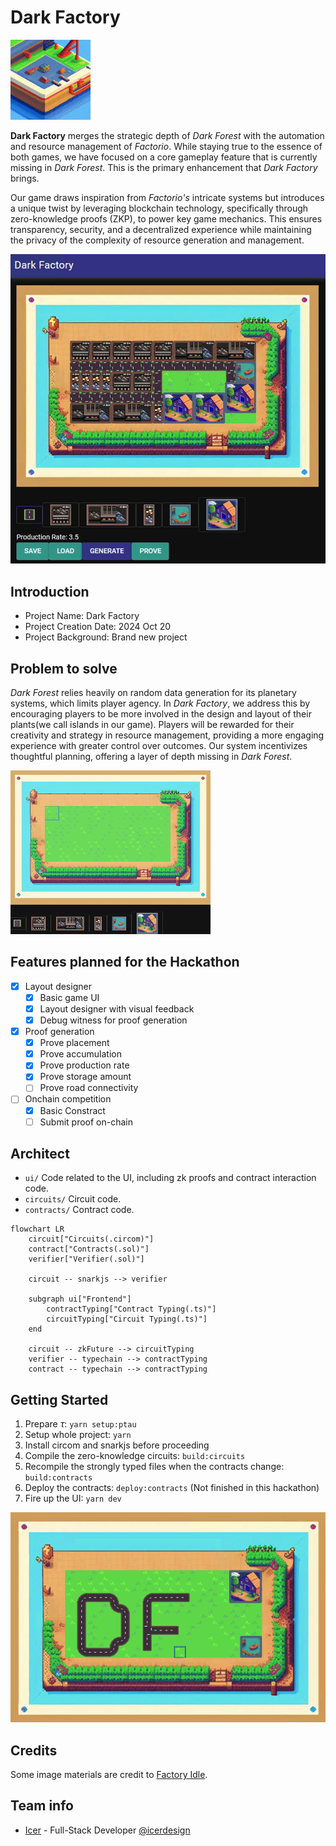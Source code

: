 # Dark Factory

![](ui/src/assets/logo.png)

**Dark Factory** merges the strategic depth of _Dark Forest_ with the automation and resource management of _Factorio_. While staying true to the essence of both games, we have focused on a core gameplay feature that is currently missing in _Dark Forest_. This is the primary enhancement that _Dark Factory_ brings.

Our game draws inspiration from _Factorio's_ intricate systems but introduces a unique twist by leveraging blockchain technology, specifically through zero-knowledge proofs (ZKP), to power key game mechanics. This ensures transparency, security, and a decentralized experience while maintaining the privacy of the complexity of resource generation and management.

![](ui1.jpg)

## Introduction

- Project Name: Dark Factory
- Project Creation Date: 2024 Oct 20
- Project Background: Brand new project

## Problem to solve

_Dark Forest_ relies heavily on random data generation for its planetary systems, which limits player agency. In _Dark Factory_, we address this by encouraging players to be more involved in the design and layout of their plants(we call islands in our game).
Players will be rewarded for their creativity and strategy in resource management, providing a more engaging experience with greater control over outcomes. Our system incentivizes thoughtful planning, offering a layer of depth missing in _Dark Forest_.

![](darkfactory.gif)

## Features planned for the Hackathon

- [x] Layout designer
  - [x] Basic game UI
  - [x] Layout designer with visual feedback
  - [x] Debug witness for proof generation
- [x] Proof generation
  - [x] Prove placement
  - [x] Prove accumulation
  - [x] Prove production rate
  - [x] Prove storage amount
  - [ ] Prove road connectivity
- [ ] Onchain competition
  - [x] Basic Constract
  - [ ] Submit proof on-chain

## Architect

- `ui/` Code related to the UI, including zk proofs and contract interaction code.
- `circuits/` Circuit code.
- `contracts/` Contract code.

```mermaid
flowchart LR
    circuit["Circuits(.circom)"]
    contract["Contracts(.sol)"]
    verifier["Verifier(.sol)"]

    circuit -- snarkjs --> verifier

    subgraph ui["Frontend"]
        contractTyping["Contract Typing(.ts)"]
        circuitTyping["Circuit Typing(.ts)"]
    end

    circuit -- zkFuture --> circuitTyping
    verifier -- typechain --> contractTyping
    contract -- typechain --> contractTyping
```

## Getting Started

1. Prepare $\tau$: `yarn setup:ptau`
2. Setup whole project: `yarn`
3. Install circom and snarkjs before proceeding
4. Compile the zero-knowledge circuits: `build:circuits`
5. Recompile the strongly typed files when the contracts change: `build:contracts`
6. Deploy the contracts: `deploy:contracts` (Not finished in this hackathon)
7. Fire up the UI: `yarn dev`

![](ui2.png)

## Credits

Some image materials are credit to [Factory Idle](https://factoryidle.com/).

## Team info

- [Icer](https://github.com/wizicer) - Full-Stack Developer [@icerdesign](https://x.com/icerdesign)
